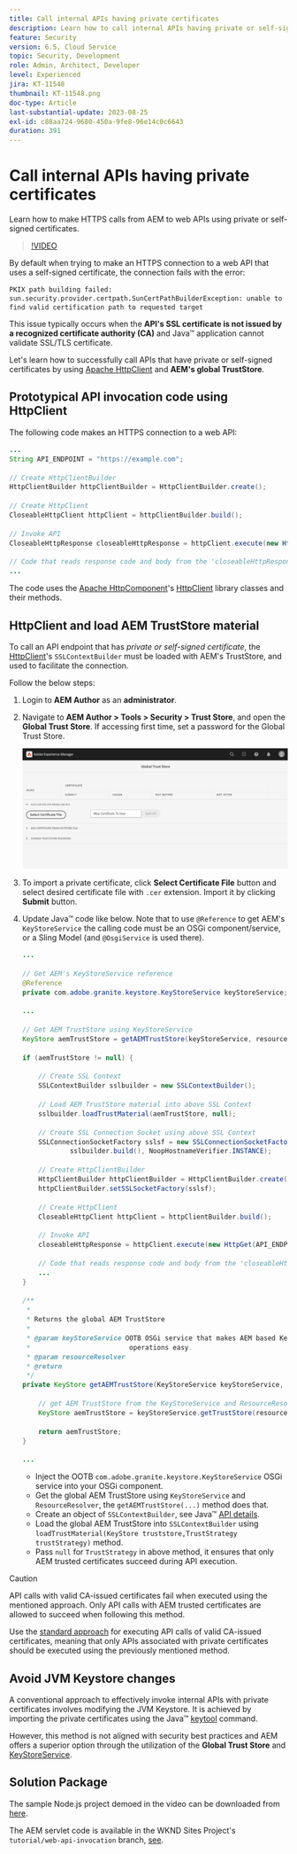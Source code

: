 ```yaml
---
title: Call internal APIs having private certificates
description: Learn how to call internal APIs having private or self-signed certificates.
feature: Security
version: 6.5, Cloud Service
topic: Security, Development
role: Admin, Architect, Developer
level: Experienced
jira: KT-11548
thumbnail: KT-11548.png
doc-type: Article
last-substantial-update: 2023-08-25
exl-id: c88aa724-9680-450a-9fe8-96e14c0c6643
duration: 391
---
```

# Call internal APIs having private certificates

Learn how to make HTTPS calls from AEM to web APIs using private or self-signed certificates.

>[!VIDEO](https://video.tv.adobe.com/v/3424853?quality=12&learn=on)

By default when trying to make an HTTPS connection to a web API that uses a self-signed certificate, the connection fails with the error:

```
PKIX path building failed: sun.security.provider.certpath.SunCertPathBuilderException: unable to find valid certification path to requested target
```

This issue typically occurs when the **API's SSL certificate is not issued by a recognized certificate authority (CA)** and Java&trade; application cannot validate SSL/TLS certificate.

Let's learn how to successfully call APIs that have private or self-signed certificates by using [Apache HttpClient](https://hc.apache.org/httpcomponents-client-4.5.x/index.html) and **AEM's global TrustStore**.


## Prototypical API invocation code using HttpClient

The following code makes an HTTPS connection to a web API:

```java
...
String API_ENDPOINT = "https://example.com";

// Create HttpClientBuilder
HttpClientBuilder httpClientBuilder = HttpClientBuilder.create();

// Create HttpClient
CloseableHttpClient httpClient = httpClientBuilder.build();

// Invoke API
CloseableHttpResponse closeableHttpResponse = httpClient.execute(new HttpGet(API_ENDPOINT));

// Code that reads response code and body from the 'closeableHttpResponse' object
...

```

The code uses the [Apache HttpComponent](https://hc.apache.org/)'s [HttpClient](https://hc.apache.org/httpcomponents-client-4.5.x/index.html) library classes and their methods.


## HttpClient and load AEM TrustStore material

To call an API endpoint that has _private or self-signed certificate_, the [HttpClient](https://hc.apache.org/httpcomponents-client-4.5.x/index.html)'s `SSLContextBuilder` must be loaded with AEM's TrustStore, and used to facilitate the connection. 

Follow the below steps:

1. Login to **AEM Author** as an **administrator**.
1. Navigate to **AEM Author > Tools > Security > Trust Store**, and open the **Global Trust Store**. If accessing first time, set a password for the Global Trust Store.

    ![Global Trust Store](assets/internal-api-call/global-trust-store.png)

1. To import a private certificate, click **Select Certificate File** button and select desired certificate file with `.cer` extension. Import it by clicking **Submit** button.

1. Update Java&trade; code like below. Note that to use `@Reference` to get AEM's `KeyStoreService` the calling code must be an OSGi component/service, or a Sling Model (and `@OsgiService` is used there).

    ```java
    ...

    // Get AEM's KeyStoreService reference
    @Reference
    private com.adobe.granite.keystore.KeyStoreService keyStoreService;

    ...

    // Get AEM TrustStore using KeyStoreService
    KeyStore aemTrustStore = getAEMTrustStore(keyStoreService, resourceResolver);

    if (aemTrustStore != null) {

        // Create SSL Context
        SSLContextBuilder sslbuilder = new SSLContextBuilder();

        // Load AEM TrustStore material into above SSL Context
        sslbuilder.loadTrustMaterial(aemTrustStore, null);

        // Create SSL Connection Socket using above SSL Context
        SSLConnectionSocketFactory sslsf = new SSLConnectionSocketFactory(
                sslbuilder.build(), NoopHostnameVerifier.INSTANCE);

        // Create HttpClientBuilder
        HttpClientBuilder httpClientBuilder = HttpClientBuilder.create();
        httpClientBuilder.setSSLSocketFactory(sslsf);

        // Create HttpClient
        CloseableHttpClient httpClient = httpClientBuilder.build();

        // Invoke API
        closeableHttpResponse = httpClient.execute(new HttpGet(API_ENDPOINT));

        // Code that reads response code and body from the 'closeableHttpResponse' object
        ...
    } 

    /**
     * 
     * Returns the global AEM TrustStore
     * 
     * @param keyStoreService OOTB OSGi service that makes AEM based KeyStore
     *                         operations easy.
     * @param resourceResolver
     * @return
     */
    private KeyStore getAEMTrustStore(KeyStoreService keyStoreService, ResourceResolver resourceResolver) {

        // get AEM TrustStore from the KeyStoreService and ResourceResolver
        KeyStore aemTrustStore = keyStoreService.getTrustStore(resourceResolver);

        return aemTrustStore;
    }
    
    ...

    ```
    
    * Inject the OOTB `com.adobe.granite.keystore.KeyStoreService` OSGi service into your OSGi component.
    * Get the global AEM TrustStore using `KeyStoreService` and `ResourceResolver`, the `getAEMTrustStore(...)` method does that. 
    * Create an object of `SSLContextBuilder`, see Java&trade; [API details](https://javadoc.io/static/org.apache.httpcomponents/httpcore/4.4.8/index.html?org/apache/http/ssl/SSLContextBuilder.html).
    * Load the global AEM TrustStore into `SSLContextBuilder` using `loadTrustMaterial(KeyStore truststore,TrustStrategy trustStrategy)` method. 
    * Pass `null` for `TrustStrategy` in above method, it ensures that only AEM trusted certificates succeed during API execution.


>[!CAUTION]
>
>API calls with valid CA-issued certificates fail when executed using the mentioned approach. Only API calls with AEM trusted certificates are allowed to succeed when following this method. 
>
>Use the [standard approach](#prototypical-api-invocation-code-using-httpclient) for executing API calls of valid CA-issued certificates, meaning that only APIs associated with private certificates should be executed using the previously mentioned method.

## Avoid JVM Keystore changes

A conventional approach to effectively invoke internal APIs with private certificates involves modifying the JVM Keystore. It is achieved by importing the private certificates using the Java&trade; [keytool](https://docs.oracle.com/en/java/javase/11/tools/keytool.html#GUID-5990A2E4-78E3-47B7-AE75-6D1826259549) command. 

However, this method is not aligned with security best practices and AEM offers a superior option through the utilization of the **Global Trust Store** and [KeyStoreService](https://javadoc.io/doc/com.adobe.aem/aem-sdk-api/latest/com/adobe/granite/keystore/KeyStoreService.html).


## Solution Package

The sample Node.js project demoed in the video can be downloaded from [here](assets/internal-api-call/REST-APIs.zip).

The AEM servlet code is available in the WKND Sites Project's `tutorial/web-api-invocation` branch, [see](https://github.com/adobe/aem-guides-wknd/tree/tutorial/web-api-invocation/core/src/main/java/com/adobe/aem/guides/wknd/core/servlets).
